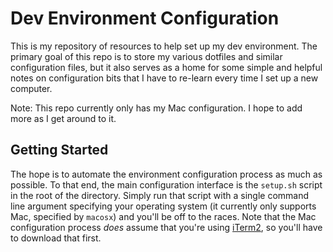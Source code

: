 # Dev Environment Configuration

This is my repository of resources to help set up my dev environment. The
primary goal of this repo is to store my various dotfiles and similar
configuration files, but it also serves as a home for some simple and helpful
notes on configuration bits that I have to re-learn every time I set up a new
computer.

Note: This repo currently only has my Mac configuration. I hope to add more as
      I get around to it.


## Getting Started

The hope is to automate the environment configuration process as much as
possible. To that end, the main configuration interface is the `setup.sh`
script in the root of the directory. Simply run that script with a single
command line argument specifying your operating system (it currently only
supports Mac, specified by `macosx`) and you'll be off to the races. Note that
the Mac configuration process *does* assume that you're using
[iTerm2](https://www.iterm2.com/), so you'll have to download that first.
